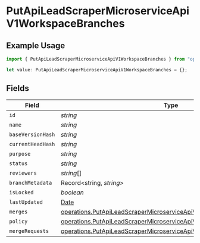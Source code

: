 # PutApiLeadScraperMicroserviceApiV1WorkspaceBranches

## Example Usage

```typescript
import { PutApiLeadScraperMicroserviceApiV1WorkspaceBranches } from "oppulence-backend-sdk/models/operations";

let value: PutApiLeadScraperMicroserviceApiV1WorkspaceBranches = {};
```

## Fields

| Field                                                                                                                                                        | Type                                                                                                                                                         | Required                                                                                                                                                     | Description                                                                                                                                                  |
| ------------------------------------------------------------------------------------------------------------------------------------------------------------ | ------------------------------------------------------------------------------------------------------------------------------------------------------------ | ------------------------------------------------------------------------------------------------------------------------------------------------------------ | ------------------------------------------------------------------------------------------------------------------------------------------------------------ |
| `id`                                                                                                                                                         | *string*                                                                                                                                                     | :heavy_minus_sign:                                                                                                                                           | N/A                                                                                                                                                          |
| `name`                                                                                                                                                       | *string*                                                                                                                                                     | :heavy_minus_sign:                                                                                                                                           | N/A                                                                                                                                                          |
| `baseVersionHash`                                                                                                                                            | *string*                                                                                                                                                     | :heavy_minus_sign:                                                                                                                                           | N/A                                                                                                                                                          |
| `currentHeadHash`                                                                                                                                            | *string*                                                                                                                                                     | :heavy_minus_sign:                                                                                                                                           | N/A                                                                                                                                                          |
| `purpose`                                                                                                                                                    | *string*                                                                                                                                                     | :heavy_minus_sign:                                                                                                                                           | N/A                                                                                                                                                          |
| `status`                                                                                                                                                     | *string*                                                                                                                                                     | :heavy_minus_sign:                                                                                                                                           | N/A                                                                                                                                                          |
| `reviewers`                                                                                                                                                  | *string*[]                                                                                                                                                   | :heavy_minus_sign:                                                                                                                                           | N/A                                                                                                                                                          |
| `branchMetadata`                                                                                                                                             | Record<string, *string*>                                                                                                                                     | :heavy_minus_sign:                                                                                                                                           | N/A                                                                                                                                                          |
| `isLocked`                                                                                                                                                   | *boolean*                                                                                                                                                    | :heavy_minus_sign:                                                                                                                                           | N/A                                                                                                                                                          |
| `lastUpdated`                                                                                                                                                | [Date](https://developer.mozilla.org/en-US/docs/Web/JavaScript/Reference/Global_Objects/Date)                                                                | :heavy_minus_sign:                                                                                                                                           | N/A                                                                                                                                                          |
| `merges`                                                                                                                                                     | [operations.PutApiLeadScraperMicroserviceApiV1WorkspaceMerges](../../models/operations/putapileadscrapermicroserviceapiv1workspacemerges.md)[]               | :heavy_minus_sign:                                                                                                                                           | N/A                                                                                                                                                          |
| `policy`                                                                                                                                                     | [operations.PutApiLeadScraperMicroserviceApiV1WorkspacePolicy](../../models/operations/putapileadscrapermicroserviceapiv1workspacepolicy.md)                 | :heavy_minus_sign:                                                                                                                                           | N/A                                                                                                                                                          |
| `mergeRequests`                                                                                                                                              | [operations.PutApiLeadScraperMicroserviceApiV1WorkspaceMergeRequests](../../models/operations/putapileadscrapermicroserviceapiv1workspacemergerequests.md)[] | :heavy_minus_sign:                                                                                                                                           | N/A                                                                                                                                                          |